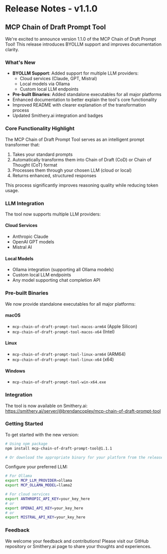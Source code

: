 # Release Notes - v1.1.0

## MCP Chain of Draft Prompt Tool

We're excited to announce version 1.1.0 of the MCP Chain of Draft Prompt Tool! This release introduces BYOLLM support and improves documentation clarity.

### What's New

- **BYOLLM Support**: Added support for multiple LLM providers:
  - Cloud services (Claude, GPT, Mistral)
  - Local models via Ollama
  - Custom local LLM endpoints
- **Pre-built Binaries**: Added standalone executables for all major platforms
- Enhanced documentation to better explain the tool's core functionality
- Improved README with clearer explanation of the transformation process
- Updated Smithery.ai integration and badges

### Core Functionality Highlight

The MCP Chain of Draft Prompt Tool serves as an intelligent prompt transformer that:

1. Takes your standard prompts
2. Automatically transforms them into Chain of Draft (CoD) or Chain of Thought (CoT) format
3. Processes them through your chosen LLM (cloud or local)
4. Returns enhanced, structured responses

This process significantly improves reasoning quality while reducing token usage.

### LLM Integration

The tool now supports multiple LLM providers:

#### Cloud Services
- Anthropic Claude
- OpenAI GPT models
- Mistral AI

#### Local Models
- Ollama integration (supporting all Ollama models)
- Custom local LLM endpoints
- Any model supporting chat completion API

### Pre-built Binaries

We now provide standalone executables for all major platforms:

#### macOS
- `mcp-chain-of-draft-prompt-tool-macos-arm64` (Apple Silicon)
- `mcp-chain-of-draft-prompt-tool-macos-x64` (Intel)

#### Linux
- `mcp-chain-of-draft-prompt-tool-linux-arm64` (ARM64)
- `mcp-chain-of-draft-prompt-tool-linux-x64` (x64)

#### Windows
- `mcp-chain-of-draft-prompt-tool-win-x64.exe`

### Integration

The tool is now available on Smithery.ai:
https://smithery.ai/server/@brendancopley/mcp-chain-of-draft-prompt-tool

### Getting Started

To get started with the new version:

```bash
# Using npm package
npm install mcp-chain-of-draft-prompt-tool@1.1.1

# Or download the appropriate binary for your platform from the releases page
```

Configure your preferred LLM:

```bash
# For Ollama
export MCP_LLM_PROVIDER=ollama
export MCP_OLLAMA_MODEL=llama2

# For cloud services
export ANTHROPIC_API_KEY=your_key_here
# or
export OPENAI_API_KEY=your_key_here
# or
export MISTRAL_API_KEY=your_key_here
```

### Feedback

We welcome your feedback and contributions! Please visit our GitHub repository or Smithery.ai page to share your thoughts and experiences. 